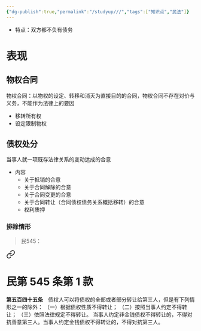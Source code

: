 ```yaml
---
{"dg-publish":true,"permalink":"/studyup///","tags":["知识点","民法"]}
---
```


- 特点：双方都不负有债务
# 表现
## 物权合同
物权合同：以物权的设定、转移和消灭为直接目的的合同，物权合同不存在对价与义务，不能作为法律上的要因
- 移转所有权
- 设定限制物权
## 债权处分
当事人就一项既存法律关系的变动达成的合意
- 内容
	- 关于抵销的合意
	- 关于合同解除的合意
	- 关于合同变更的合意
	- 关于合同转让（合同债权债务关系概括移转）的合意
	- 权利质押
### 排除情形
>民545： 
<div class="transclusion internal-embed is-loaded"><a class="markdown-embed-link" href="/////#t545" aria-label="Open link"><svg xmlns="http://www.w3.org/2000/svg" width="24" height="24" viewBox="0 0 24 24" fill="none" stroke="currentColor" stroke-width="2" stroke-linecap="round" stroke-linejoin="round" class="svg-icon lucide-link"><path d="M10 13a5 5 0 0 0 7.54.54l3-3a5 5 0 0 0-7.07-7.07l-1.72 1.71"></path><path d="M14 11a5 5 0 0 0-7.54-.54l-3 3a5 5 0 0 0 7.07 7.07l1.71-1.71"></path></svg></a><div class="markdown-embed">

<div class="markdown-embed-title">

# 民第 545 条第 1 款

</div>


**第五百四十五条**　债权人可以将债权的全部或者部分转让给第三人，但是有下列情形之一的除外：
（一）根据债权性质不得转让；
（二）按照当事人约定不得转让；
（三）依照法律规定不得转让。
当事人约定非金钱债权不得转让的，不得对抗善意第三人。当事人约定金钱债权不得转让的，不得对抗第三人。 

</div></div>
